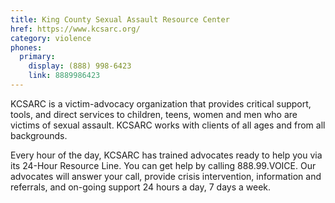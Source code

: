 ```yaml
---
title: King County Sexual Assault Resource Center
href: https://www.kcsarc.org/
category: violence
phones:
  primary:
    display: (888) 998-6423
    link: 8889986423
---
```


KCSARC is a victim-advocacy organization that provides critical support, tools, and direct services to children, teens, women and men who are victims of sexual assault. KCSARC works with clients of all ages and from all backgrounds.

Every hour of the day, KCSARC has trained advocates ready to help you via its 24-Hour Resource Line. You can get help by calling 888.99.VOICE. Our advocates will answer your call, provide crisis intervention, information and referrals, and on-going support 24 hours a day, 7 days a week.
